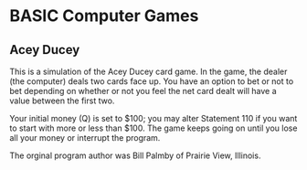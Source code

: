 # BASIC Computer Games

## Acey Ducey

This is a simulation of the Acey Ducey card game. In the game, the dealer (the computer) deals two cards face up. You have an option to bet or not to bet depending on whether or not you feel the net card dealt will have a value between the first two.

Your initial money (Q) is set to $100; you may alter Statement 110 if you want to start with more or less than $100. The game keeps going on until you lose all your money or interrupt the program.

The orginal program author was Bill Palmby of Prairie View, Illinois.
